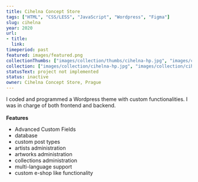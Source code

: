 ```yaml
---
title: Cihelna Concept Store
tags: ["HTML", "CSS/LESS", "JavaScript", "Wordpress", "Figma"]
slug: cihelna
year: 2020
url:
- title:
  link:
timeperiod: past
featured: images/featured.png
collectionThumbs: ["images/collection/thumbs/cihelna-hp.jpg", "images/collection/thumbs/cihelna-artist.jpg", "images/collection/thumbs/cihelna-portfolio.jpg", "images/collection/thumbs/cihelna-about-us.jpg", "images/collection/thumbs/cihelna-news.jpg", "images/collection/thumbs/cihelna-artist-alternative.jpg", "images/collection/thumbs/cihelna-portfolio-detail.jpg"]
collection: ["images/collection/cihelna-hp.jpg", "images/collection/cihelna-artist.png", "images/collection/cihelna-portfolio.png", "images/collection/cihelna-about-us.png", "images/collection/cihelna-news.png", "images/collection/cihelna-artist-alternative.png", "images/collection/cihelna-portfolio-detail.png"]
statusText: project not implemented
status: inactive
owner: Cihelna Concept Store, Prague
---
```


I coded and programmed a Wordpress theme with custom functionalities. I was in charge of both frontend and backend.
<br><br>
**Features**
- Advanced Custom Fields
- database
- custom post types
- artists administration
- artworks administration
- collections administration
- multi-language support
- custom e-shop like functionality



